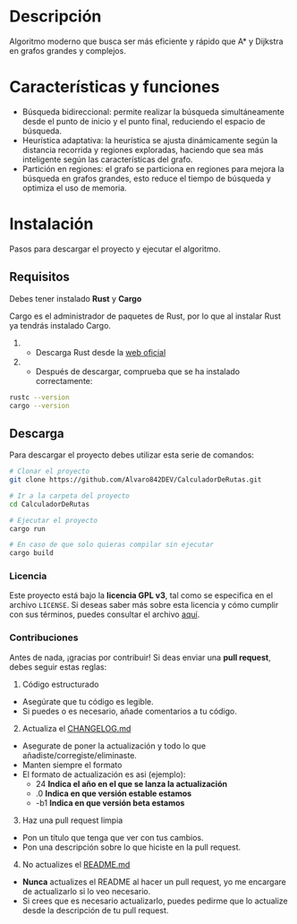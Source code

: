 # Descripción

Algoritmo moderno que busca ser más eficiente y rápido que A* y Dijkstra en grafos grandes y complejos.

# Características y funciones

- Búsqueda bidireccional: permite realizar la búsqueda simultáneamente desde el punto de inicio y el punto final, reduciendo el espacio de búsqueda.
- Heurística adaptativa: la heurística se ajusta dinámicamente según la distancia recorrida y regiones exploradas, haciendo que sea más inteligente según las características del grafo.
- Partición en regiones: el grafo se particiona en regiones para mejora la búsqueda en grafos grandes, esto reduce el tiempo de búsqueda y optimiza el uso de memoria.

# Instalación

Pasos para descargar el proyecto y ejecutar el algoritmo.

## Requisitos

Debes tener instalado **Rust** y **Cargo**

Cargo es el administrador de paquetes de Rust, por lo que al instalar Rust ya tendrás instalado Cargo.

1. - Descarga Rust desde la [web oficial](https://www.rust-lang.org/tools/install)
2. - Después de descargar, comprueba que se ha instalado correctamente:
```bash
rustc --version
cargo --version
```

## Descarga

Para descargar el proyecto debes utilizar esta serie de comandos:

```bash
# Clonar el proyecto
git clone https://github.com/Alvaro842DEV/CalculadorDeRutas.git

# Ir a la carpeta del proyecto
cd CalculadorDeRutas

# Ejecutar el proyecto
cargo run

# En caso de que solo quieras compilar sin ejecutar
cargo build
```

### Licencia
Este proyecto está bajo la **licencia GPL v3**, tal como se especifica en el archivo `LICENSE`. Si deseas saber más sobre esta licencia y cómo cumplir con sus términos, puedes consultar el archivo [aquí](https://github.com/Alvaro842DEV/CalculadorDeRutas/blob/main/LICENSE).

### Contribuciones

Antes de nada, ¡gracias por contribuir! Si deas enviar una **pull request**, debes seguir estas reglas:

1. Código estructurado
- Asegúrate que tu código es legible.
- Si puedes o es necesario, añade comentarios a tu código.

2. Actualiza el [CHANGELOG.md](https://github.com/Alvaro842DEV/CalculadorDeRutas/blob/main/CHANGELOG.md)
- Asegurate de poner la actualización y todo lo que añadiste/corregiste/eliminaste.
- Manten siempre el formato
- El formato de actualización es asi (ejemplo):
  - 24 **Indica el año en el que se lanza la actualización**
  - .0 **Indica en que versión estable estamos**
  - -b1 **Indica en que versión beta estamos**

3. Haz una pull request limpia
- Pon un título que tenga que ver con tus cambios.
- Pon una descripción sobre lo que hiciste en la pull request.

4. No actualizes el [README.md](https://github.com/Alvaro842DEV/CalculadorDeRutas/blob/main/README.md)
- **Nunca** actualizes el README al hacer un pull request, yo me encargare de actualizarlo si lo veo necesario.
- Si crees que es necesario actualizarlo, puedes pedirme que lo actualize desde la descripción de tu pull request.

